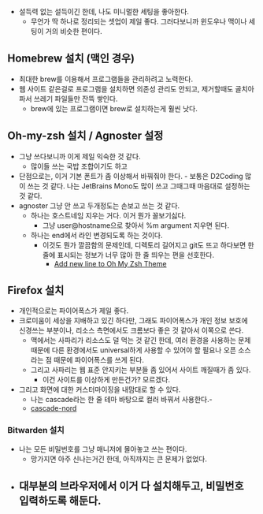 - 설득력 없는 설득이긴 한데, 나도 미니멀한 세팅을 좋아한다.
	- 무언가 딱 하나로 정리되는 셋업이 제일 좋다. 그러다보니까 윈도우나 맥이나 세팅이 거의 비슷한 편이다.

## Homebrew 설치 (맥인 경우)
- 최대한 brew를 이용해서 프로그램들을 관리하려고 노력한다.
- 웹 사이트 같은걸로 프로그램을 설치하면 의존성 관리도 안되고, 제거할때도 골치아파서 쓰레기 파일들만 잔뜩 쌓인다.
	- brew에 있는 프로그램이면 brew로 설치하는게 훨씬 낫다.
## Oh-my-zsh 설치 / Agnoster 설정
-  그냥 쓰다보니까 이게 제일 익숙한 것 같다.
	- 많이들 쓰는 국밥 조합이기도 하고
- 단점으로는, 이거 기본 폰트가 좀 이상해서 바꿔줘야 한다.
		- 보통은 D2Coding 많이 쓰는 것 같다. 나는 JetBrains Mono도 많이 쓰고 그때그때 마음대로 설정하는 것 같다.
- agnoster 그냥 안 쓰고 두개정도는 손보고 쓰는 것 같다.
	 - 하나는 호스트네임 지우는 거다. 이거 뭔가 꼴보기싫다.
		 - 그냥 user@hostname으로 찾아서 %m argument 지우면 된다.
	 - 하나는 end에서 라인 변경되도록 하는 것이다.
		 - 이것도 뭔가 깔끔함의 문제인데, 디렉토리 길어지고 git도 뜨고 하다보면 한 줄에 표시되는 정보가 너무 많아 한 줄 띄우는 편을 선호한다.
			 - [Add new line to Oh My Zsh Theme](https://stackoverflow.com/questions/41017917/add-newline-to-oh-my-zsh-theme)
## Firefox 설치
- 개인적으로는 파이어폭스가 제일 좋다.
- 크로미움이 세상을 지배하고 있긴 하다만, 그래도 파이어폭스가 개인 정보 보호에 신경쓰는 부분이나, 리소스 측면에서도 크롬보다 좋은 것 같아서 이쪽으로 쓴다.
	- 맥에서는 사파리가 리소스도 덜 먹는 것 같긴 한데, 여러 환경을 사용하는 문제 때문에 다른 환경에서도 universal하게 사용할 수 있어야 할 필요나 오픈 소스라는 점 때문에 파이어폭스를 쓰게 된다.
	- 그리고 사파리는 웹 표준 안지키는 부분들 좀 있어서 사이트 깨질때가 좀 있다.
		- 이건 사이트를 이상하게 만든건가? 모르겠다.
- 그리고 화면에 대한 커스터마이징을 내맘대로 할 수 있다.
	- 나는 cascade라는 한 줄 테마 바탕으로 컬러 바꿔서 사용한다.-
	- [cascade-nord](https://github.com/timbergrizz/cascade-nord)
### Bitwarden 설치
- 나는 모든 비밀번호를 그냥 매니저에 몰아놓고 쓰는 편이다.
	- 망가지면 아주 신나는거긴 한데, 아직까지는 큰 문제가 없었다.
- 대부분의 브라우저에서 이거 다 설치해두고, 비밀번호 입력하도록 해둔다.
	- 